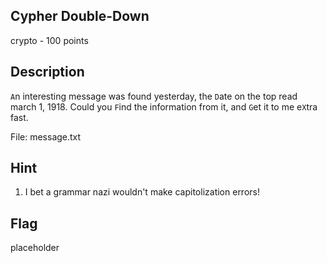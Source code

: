 ## Cypher Double-Down
crypto - 100 points

Description
------------
`A`n interesting message was found yesterday, the `D`ate on the top read march 1, 1918. Could you `F`ind the information from it, and `G`et it to me e`X`tra fast.

File: message.txt


Hint
------------
1. I bet a grammar nazi wouldn't make capitolization errors!

Flag
------------
placeholder

